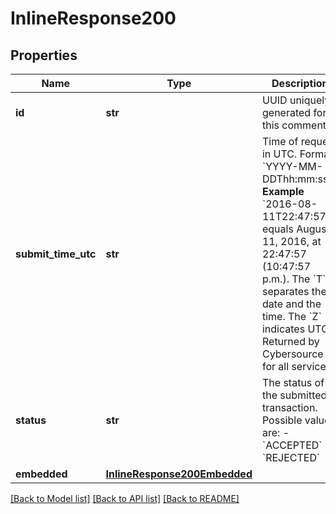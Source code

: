 # InlineResponse200

## Properties
Name | Type | Description | Notes
------------ | ------------- | ------------- | -------------
**id** | **str** | UUID uniquely generated for this comments.  | [optional] 
**submit_time_utc** | **str** | Time of request in UTC. Format: &#x60;YYYY-MM-DDThh:mm:ssZ&#x60; **Example** &#x60;2016-08-11T22:47:57Z&#x60; equals August 11, 2016, at 22:47:57 (10:47:57 p.m.). The &#x60;T&#x60; separates the date and the time. The &#x60;Z&#x60; indicates UTC.  Returned by Cybersource for all services.  | [optional] 
**status** | **str** | The status of the submitted transaction. Possible values are: - &#x60;ACCEPTED&#x60; - &#x60;REJECTED&#x60;  | [optional] 
**embedded** | [**InlineResponse200Embedded**](InlineResponse200Embedded.md) |  | [optional] 

[[Back to Model list]](../README.md#documentation-for-models) [[Back to API list]](../README.md#documentation-for-api-endpoints) [[Back to README]](../README.md)


